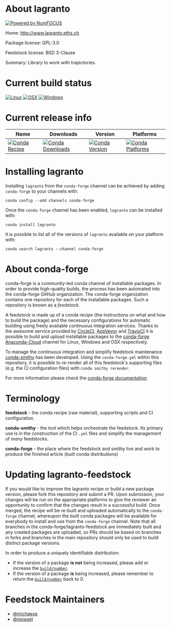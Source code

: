 About lagranto
==============

[![Powered by NumFOCUS](https://img.shields.io/badge/powered%20by-NumFOCUS-orange.svg?style=flat&colorA=E1523D&colorB=007D8A)](http://numfocus.org)

Home: http://www.lagranto.ethz.ch

Package license: GPL-3.0

Feedstock license: BSD 3-Clause

Summary: Library to work with trajectories.



Current build status
====================

[![Linux](https://img.shields.io/circleci/project/github/conda-forge/lagranto-feedstock/master.svg?label=Linux)](https://circleci.com/gh/conda-forge/lagranto-feedstock)
[![OSX](https://img.shields.io/travis/conda-forge/lagranto-feedstock/master.svg?label=macOS)](https://travis-ci.org/conda-forge/lagranto-feedstock)
[![Windows](https://img.shields.io/appveyor/ci/conda-forge/lagranto-feedstock/master.svg?label=Windows)](https://ci.appveyor.com/project/conda-forge/lagranto-feedstock/branch/master)

Current release info
====================

| Name | Downloads | Version | Platforms |
| --- | --- | --- | --- |
| [![Conda Recipe](https://img.shields.io/badge/recipe-lagranto-green.svg)](https://anaconda.org/conda-forge/lagranto) | [![Conda Downloads](https://img.shields.io/conda/dn/conda-forge/lagranto.svg)](https://anaconda.org/conda-forge/lagranto) | [![Conda Version](https://img.shields.io/conda/vn/conda-forge/lagranto.svg)](https://anaconda.org/conda-forge/lagranto) | [![Conda Platforms](https://img.shields.io/conda/pn/conda-forge/lagranto.svg)](https://anaconda.org/conda-forge/lagranto) |

Installing lagranto
===================

Installing `lagranto` from the `conda-forge` channel can be achieved by adding `conda-forge` to your channels with:

```
conda config --add channels conda-forge
```

Once the `conda-forge` channel has been enabled, `lagranto` can be installed with:

```
conda install lagranto
```

It is possible to list all of the versions of `lagranto` available on your platform with:

```
conda search lagranto --channel conda-forge
```


About conda-forge
=================

conda-forge is a community-led conda channel of installable packages.
In order to provide high-quality builds, the process has been automated into the
conda-forge GitHub organization. The conda-forge organization contains one repository
for each of the installable packages. Such a repository is known as a *feedstock*.

A feedstock is made up of a conda recipe (the instructions on what and how to build
the package) and the necessary configurations for automatic building using freely
available continuous integration services. Thanks to the awesome service provided by
[CircleCI](https://circleci.com/), [AppVeyor](https://www.appveyor.com/)
and [TravisCI](https://travis-ci.org/) it is possible to build and upload installable
packages to the [conda-forge](https://anaconda.org/conda-forge)
[Anaconda-Cloud](https://anaconda.org/) channel for Linux, Windows and OSX respectively.

To manage the continuous integration and simplify feedstock maintenance
[conda-smithy](https://github.com/conda-forge/conda-smithy) has been developed.
Using the ``conda-forge.yml`` within this repository, it is possible to re-render all of
this feedstock's supporting files (e.g. the CI configuration files) with ``conda smithy rerender``.

For more information please check the [conda-forge documentation](https://conda-forge.org/docs/).

Terminology
===========

**feedstock** - the conda recipe (raw material), supporting scripts and CI configuration.

**conda-smithy** - the tool which helps orchestrate the feedstock.
                   Its primary use is in the construction of the CI ``.yml`` files
                   and simplify the management of *many* feedstocks.

**conda-forge** - the place where the feedstock and smithy live and work to
                  produce the finished article (built conda distributions)


Updating lagranto-feedstock
===========================

If you would like to improve the lagranto recipe or build a new
package version, please fork this repository and submit a PR. Upon submission,
your changes will be run on the appropriate platforms to give the reviewer an
opportunity to confirm that the changes result in a successful build. Once
merged, the recipe will be re-built and uploaded automatically to the
`conda-forge` channel, whereupon the built conda packages will be available for
everybody to install and use from the `conda-forge` channel.
Note that all branches in the conda-forge/lagranto-feedstock are
immediately built and any created packages are uploaded, so PRs should be based
on branches in forks and branches in the main repository should only be used to
build distinct package versions.

In order to produce a uniquely identifiable distribution:
 * If the version of a package **is not** being increased, please add or increase
   the [``build/number``](https://conda.io/docs/user-guide/tasks/build-packages/define-metadata.html#build-number-and-string).
 * If the version of a package **is** being increased, please remember to return
   the [``build/number``](https://conda.io/docs/user-guide/tasks/build-packages/define-metadata.html#build-number-and-string)
   back to 0.

Feedstock Maintainers
=====================

* [@michaesp](https://github.com/michaesp/)
* [@npiaget](https://github.com/npiaget/)

